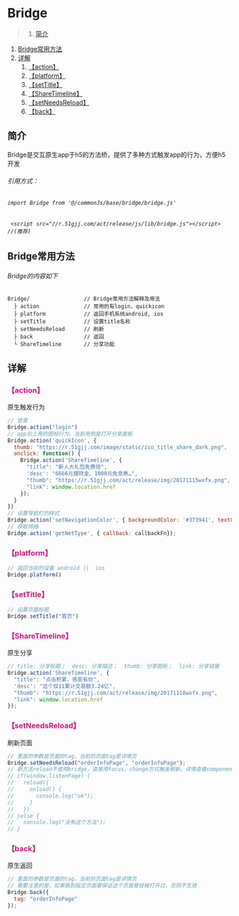 # Bridge

>1. [简介](#简介 "简介")
1. [Bridge常用方法](#概括 "概括")
1. [详解](#项目结构 "项目结构")
    1. [【action】](#【action】 "【action】")
    1. [【platform】](#【platform】 "【platform】")
    1. [【setTitle】](#【setTitle】 "【setTitle】")
    1. [【ShareTimeline】](#【ShareTimeline】 "【ShareTimeline】")
    1. [【setNeedsReload】](#【setNeedsReload】 "【setNeedsReload】")
    1. [【back】](#【back】 "【back】")


## 简介
Bridge是交互原生app于h5的方法桥，提供了多种方式触发app的行为，方便h5开发
###### 引用方式：
###### ``` import Bridge from '@/commonJs/base/bridge/bridge.js' ```
###### ``` <script src="//r.51gjj.com/act/release/js/lib/bridge.js"></script>  //(推荐)```


## Bridge常用方法
###### Bridge的内容如下

    Bridge/                 // Bridge常用方法解释及用法
      ├ action              // 常用的有login，quickicon
      ├ platform            // 返回手机系统android, ios
      ├ setTitle            // 设置title名称
      ├ setNeedsReload      // 刷新
      ├ back                // 返回
      └ ShareTimeline       // 分享功能

## 详解

### <font color=#C71585>【action】</font>
原生触发行为
```js
// 登录
Bridge.action("login")
// app右上角的图标行为，当前用例是打开分享面板
Bridge.action('quickIcon', {
  thumb: "https://r.51gjj.com/image/static/ico_title_share_dark.png",
  onclick: function() {
    Bridge.action('ShareTimeline', {
      "title": "新人大礼包免费领",
      'desc': "6666元理财金、1000元免息券…",
      "thumb": "https://r.51gjj.com/act/release/img/20171115wxfx.png",
      "link": window.location.href
    });
  }
})
// 设置导航栏的样式
Bridge.action('setNavigationColor', { backgroundColor: '#373941', textColor: "#ffffff", iconType: "1" });
// 获取网络
Bridge.action('getNetType', { callback: callbackFn});
```

### <font color=#C71585>【platform】</font>
```js
// 返回当前的设备 android ||  ios
Bridge.platform()
```

### <font color=#C71585>【setTitle】</font>
```js
// 设置页面标题
Bridge.setTitle("首页")
```

### <font color=#C71585>【ShareTimeline】</font>
原生分享
```js
// title: 分享标题；  desc: 分享描述；  thumb: 分享图标；  link: 分享链接
Bridge.action('ShareTimeline', {
  "title": "点击积累，感恩有你",
  'desc': "这个双11累计交易额3.24亿",
  "thumb": "https://r.51gjj.com/act/release/img/20171118wxfx.png",
  "link": window.location.href
});
```

### <font color=#C71585>【setNeedsReload】</font>
刷新页面
```js
// 里面的参数是页面的tag，当前的页面tag是详情页
Bridge.setNeedsReload("orderInfoPage", "orderInfoPage");
// 新方法reload不使用bridge，直接用focus，change方式触发刷新，详情查看components模块，或搜索reload
// if(window.listenPage) {
//   reload({
//     onload() {
//       console.log("ok");
//     }
//   })
// }else {
//   console.log("没有这个方法");
// }
```

### <font color=#C71585>【back】</font>
原生返回
```js
// 里面的参数是页面的tag，当前的页面tag是详情页
// 需要注意的是，如果跳到指定页面要保证这个页面曾经被打开过，否则不生效
Bridge.back({
  tag: "orderInfoPage"
});

```
